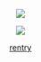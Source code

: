 <p align="center"
  
  ![](https://komarev.com/ghpvc/?username=yutanejohiel&color=c1c7ca&style=plastic&label=✦&abbreviated=true)

<p align="center"
  
  ![](https://files.catbox.moe/ura32k.jpg)
  
 <p align="center"
   
  [rentry](https://rentry.co/esper)
